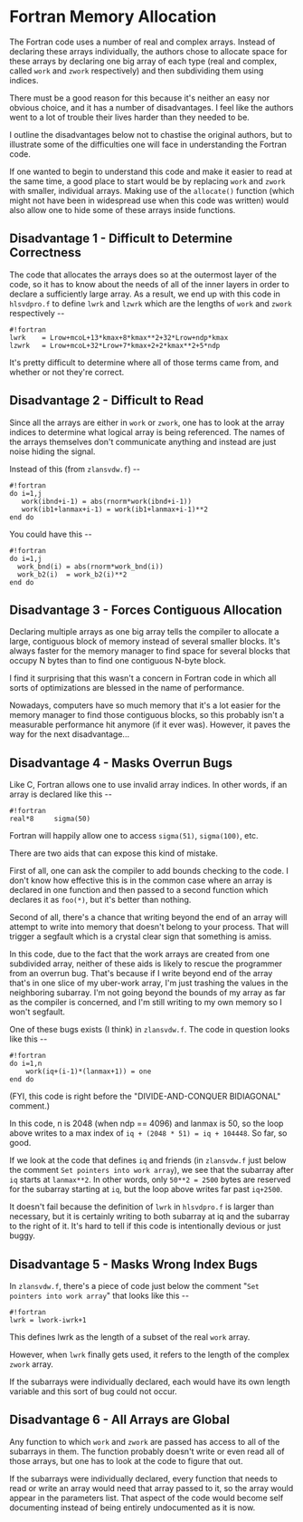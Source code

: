 # Fortran Memory Allocation
The Fortran code uses a number of real and complex arrays. Instead of
declaring these arrays individually, the authors chose
to allocate space for these arrays by declaring one big array of each type
(real and complex, called `work` and `zwork` respectively) and then subdividing 
them using indices. 

There must be a good reason for this because it's neither an easy nor obvious
choice, and it has a number of disadvantages. I feel 
like the authors went to a lot of trouble their lives harder than they needed to be.

I outline the disadvantages below not to chastise the original 
authors, but to illustrate some of the difficulties one will face in 
understanding the Fortran code.

If one wanted to begin to understand this code and make it easier to read
at the same time, a good place to start would be by replacing `work` and `zwork`
with smaller, individual arrays. Making use of the `allocate()` function 
(which might not have been in widespread use when this code was written) would
also allow one to hide some of these arrays inside functions.

## Disadvantage 1 - Difficult to Determine Correctness
The code that allocates the arrays does so at the outermost layer of the
code, so it has to know about the needs of all of the inner layers in order
to declare a sufficiently large array. As a result, we end up with this code 
in `hlsvdpro.f` to define `lwrk` and `lzwrk` which are the lengths of
`work` and `zwork` respectively --

```
#!fortran
lwrk    = Lrow+mcoL+13*kmax+8*kmax**2+32*Lrow+ndp*kmax
lzwrk   = Lrow+mcoL+32*Lrow+7*kmax+2+2*kmax**2+5*ndp
```

It's pretty difficult to determine where all of those terms came from, and 
whether or not they're correct.


## Disadvantage 2 - Difficult to Read
Since all the arrays are either in `work` or `zwork`, one has to look at the
array indices to determine what logical array is being referenced. The names
of the arrays themselves don't communicate anything and instead are just noise
hiding the signal. 

Instead of this (from `zlansvdw.f`) --
```
#!fortran
do i=1,j
   work(ibnd+i-1) = abs(rnorm*work(ibnd+i-1))
   work(ib1+lanmax+i-1) = work(ib1+lanmax+i-1)**2
end do
```

You could have this -- 
```
#!fortran
do i=1,j
  work_bnd(i) = abs(rnorm*work_bnd(i))
  work_b2(i)  = work_b2(i)**2
end do
```


## Disadvantage 3 - Forces Contiguous Allocation
Declaring multiple arrays as one big array tells the compiler to allocate a 
large, contiguous block of memory instead of several smaller blocks. It's 
always faster for the memory manager to find space for several blocks that 
occupy N bytes than to find one contiguous N-byte block.

I find it surprising that this wasn't a concern in Fortran code in which
all sorts of optimizations are blessed in the name of performance. 

Nowadays, computers have so much memory that it's a lot easier for the 
memory manager to find those contiguous blocks, so this probably isn't a
measurable performance hit anymore (if it ever was). However, it paves the
way for the next disadvantage...


## Disadvantage 4 - Masks Overrun Bugs
Like C, Fortran allows one to use invalid array indices. In other words, if
an array is declared like this -- 
```
#!fortran
real*8     sigma(50)
```

Fortran will happily allow one to access `sigma(51)`, `sigma(100)`, etc. 

There are two aids that can expose this kind of mistake. 

First of all, one can ask the compiler to add bounds checking to the code. 
I don't know how effective this is in the common case where an array is declared in one function
and then passed to a second function which declares it as `foo(*)`, but 
it's better than nothing.

Second of all, there's a chance that writing beyond the end of an array will
attempt to write into memory that doesn't belong to your process. That will
trigger a segfault which is a crystal clear sign that something is amiss.

In this code, due to the fact that the work arrays are created from one 
subdivided array, neither of these aids is likely to rescue the programmer from 
an overrun bug. That's because if I write beyond end of the array that's in 
one slice of my uber-work array, I'm just trashing the values in the neighboring
subarray. I'm not going beyond the bounds of my 
array as far as the compiler is concerned, and I'm still writing to my own
memory so I won't segfault.

One of these bugs exists (I think) in `zlansvdw.f`. The code in question looks
like this -- 

```
#!fortran
do i=1,n
	work(iq+(i-1)*(lanmax+1)) = one
end do
```

(FYI, this code is right before the "DIVIDE-AND-CONQUER BIDIAGONAL" comment.)

In this code, n is 2048 (when ndp == 4096) and lanmax is 50, so the loop above 
writes to a max index of `iq + (2048 * 51) = iq + 104448`. So far, so good. 

If we look at the code that defines `iq` and friends (in `zlansvdw.f` just 
below the comment `Set pointers into work array`), we see that the subarray
after `iq` starts at `lanmax**2`. In other words, only `50**2 = 2500` bytes are 
reserved for the subarray starting at `iq`, but the loop above writes far
past `iq+2500`.

It doesn't fail because the definition of `lwrk` in `hlsvdpro.f` is 
larger than necessary, but it is certainly writing to both subarray at iq and 
the subarray to the right of it. It's hard to tell if this code is intentionally
devious or just buggy.


## Disadvantage 5 - Masks Wrong Index Bugs
In `zlansvdw.f`, there's a piece of code just 
below the comment "`Set pointers into work array`" that looks like this --

```
#!fortran
lwrk = lwork-iwrk+1
```

This defines lwrk as the length of a subset of the real `work` array.

However, when `lwrk` finally gets used, it refers to the length of the complex `zwork` array.

If the subarrays were individually declared, each would have its own length
variable and this sort of bug could not occur.


## Disadvantage 6 - All Arrays are Global
Any function to which `work` and `zwork` are passed has access to all of the
subarrays in them. The function probably doesn't write or even read all of 
those arrays, but one has to look at the code to figure that out. 

If the subarrays were individually declared, every function that needs to
read or write an array would need that array passed to it, so the array would
appear in the parameters list. That aspect of the code would become self 
documenting instead of being entirely undocumented as it is now.

